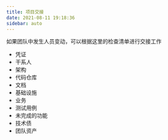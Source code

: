 ```yaml
---
title: 项目交接
date: 2021-08-11 19:18:36
sidebar: auto
---
```


如果团队中发生人员变动，可以根据这里的检查清单进行交接工作

- 凭证
- 干系人
- 架构
- 代码仓库
- 文档
- 基础设施
- 业务
- 测试用例
- 未完成的功能
- 技术债
- 团队资产 

